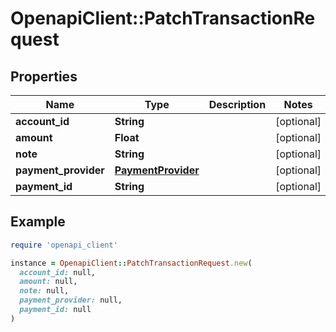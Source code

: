 # OpenapiClient::PatchTransactionRequest

## Properties

| Name | Type | Description | Notes |
| ---- | ---- | ----------- | ----- |
| **account_id** | **String** |  | [optional] |
| **amount** | **Float** |  | [optional] |
| **note** | **String** |  | [optional] |
| **payment_provider** | [**PaymentProvider**](PaymentProvider.md) |  | [optional] |
| **payment_id** | **String** |  | [optional] |

## Example

```ruby
require 'openapi_client'

instance = OpenapiClient::PatchTransactionRequest.new(
  account_id: null,
  amount: null,
  note: null,
  payment_provider: null,
  payment_id: null
)
```

